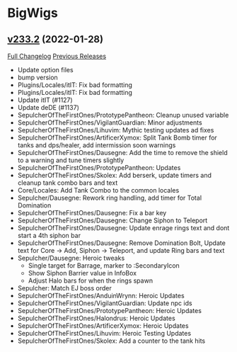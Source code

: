 # BigWigs

## [v233.2](https://github.com/BigWigsMods/BigWigs/tree/v233.2) (2022-01-28)
[Full Changelog](https://github.com/BigWigsMods/BigWigs/compare/v233.1...v233.2) [Previous Releases](https://github.com/BigWigsMods/BigWigs/releases)

- Update option files  
- bump version  
- Plugins/Locales/itIT: Fix bad formatting  
- Plugins/Locales/itIT: Fix bad formatting  
- Update itIT (#1127)  
- Update deDE (#1137)  
- SepulcherOfTheFirstOnes/PrototypePantheon: Cleanup unused variable  
- SepulcherOfTheFirstOnes/VigilantGuardian: Minor adjustments  
- SepulcherOfTheFirstOnes/Lihuvim: Mythic testing updates ad fixes  
- SepulcherOfTheFirstOnes/ArtificerXymox: Split Tank Bomb timer for tanks and dps/healer, add intermission soon warnings  
- SepulcherOfTheFirstOnes/Dausegne: Add the time to remove the shield to a warning and tune timers slightly  
- SepulcherOfTheFirstOnes/PrototypePantheon: Updates  
- SepulcherOfTheFirstOnes/Skolex: Add berserk, update timers and cleanup tank combo bars and text  
- Core/Locales: Add Tank Combo to the common locales  
- Sepulcher/Dausegne: Rework ring handling, add timer for Total Domination  
- SepulcherOfTheFirstOnes/Dausegne: Fix a bar key  
- SepulcherOfTheFirstOnes/Dausegne: Change Siphon to Teleport  
- SepulcherOfTheFirstOnes/Dausegne: Update enrage rings text and dont start a 4th siphon bar  
- SepulcherOfTheFirstOnes/Dausegne: Remove Domination Bolt, Update text for Core -> Add, Siphon -> Teleport, and update Ring bars and text  
- Sepulcher/Dausegne: Heroic tweaks  
    - Single target for Barrage, marker to :SecondaryIcon  
    - Show Siphon Barrier value in InfoBox  
    - Adjust Halo bars for when the rings spawn  
- Sepulcher: Match EJ boss order  
- SepulcherOfTheFirstOnes/AnduinWrynn: Heroic Updates  
- SepulcherOfTheFirstOnes/VigilantGuardian: Update npc ids  
- SepulcherOfTheFirstOnes/PrototypePantheon: Heroic Updates  
- SepulcherOfTheFirstOnes/Halondrus: Heroic Updates  
- SepulcherOfTheFirstOnes/ArtificerXymox: Heroic Updates  
- SepulcherOfTheFirstOnes/Lihuvim: Heroic Testing Updates  
- SepulcherOfTheFirstOnes/Skolex: Add a counter to the tank hits  
